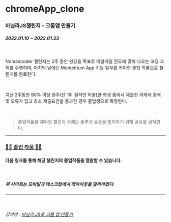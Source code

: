 # chromeApp_clone

### 바닐라JS챌린지 - 크롬앱 만들기

##### 2022.01.10 ~ 2022.01.23

<br>

<p>
Nomadcoder 챌린지는 2주 동안 완강을 목표로 매일매일 진도에 맞춰 나오는 코딩 과제를 수행하며, 마지막 날에는 Momentum App 기능 일부를 카피한 졸업 작품으로 챌린지를 완료한다.
</p>

<br>

<p>
지난 2주동안 90% 이상 완주(단 1회 결석만 허용)한 학생 중에서 제출한 과제에 중복 및 오류가 없고 최소 제출요건을 통과한 경우 졸업생으로 확정된다.
</p>

<br>

> 졸업작품을 제외한 첼린지 과제는 솔루션 유출을 방지하기 위해 공유를 금지한다.

---

### [🎉🎊 졸업 작품 🎊🎉](https://hyunji99choi.github.io/chromeApp_clone/)

#### 다음 링크를 통해 해당 챌린지의 졸업작품을 열람할 수 있습니다.

<br/>

##### <cite>위 사이트는 모바일과 데스크탑에서 레아아웃을 달리하였다.</cite>

---

<br>

###### 강의명 : [바닐라 JS로 크롬 앱 만들기](https://nomadcoders.co/javascript-for-beginners/lobby)
